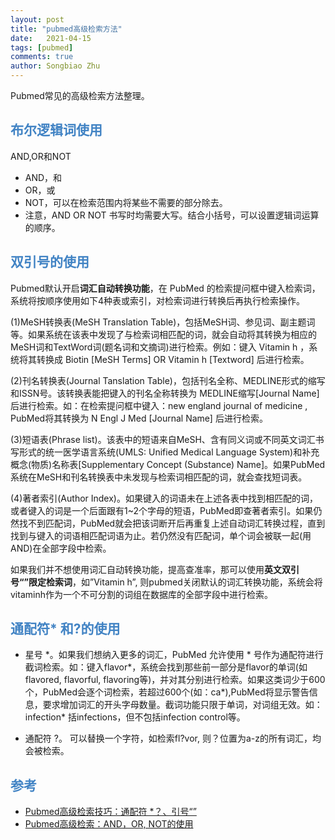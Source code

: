 ```yaml
---
layout: post
title: "pubmed高级检索方法"
date:   2021-04-15
tags: [pubmed]
comments: true
author: Songbiao Zhu
---
```


Pubmed常见的高级检索方法整理。

<!-- more -->

## <font color=#4183C4>布尔逻辑词使用</font>

AND,OR和NOT

- AND，和
- OR，或
- NOT，可以在检索范围内将某些不需要的部分除去。
- 注意，AND OR NOT 书写时均需要大写。结合小括号，可以设置逻辑词运算的顺序。

## <font color=#4183C4>双引号的使用</font>

Pubmed默认开启**词汇自动转换功能**，在 PubMed 的检索提问框中键入检索词，系统将按顺序使用如下4种表或索引，对检索词进行转换后再执行检索操作。

(1)MeSH转换表(MeSH Translation Table)，包括MeSH词、参见词、副主题词等。如果系统在该表中发现了与检索词相匹配的词，就会自动将其转换为相应的MeSH词和TextWord词(题名词和文摘词)进行检索。例如：键入 Vitamin h ，系统将其转换成 Biotin [MeSH Terms] OR Vitamin h [Textword] 后进行检索。 

(2)刊名转换表(Journal Tanslation Table)，包括刊名全称、MEDLINE形式的缩写和ISSN号。该转换表能把键入的刊名全称转换为 MEDLINE缩写[Journal Name] 后进行检索。如：在检索提问框中键入：new england journal of medicine , PubMed将其转换为 N Engl J Med [Journal Name] 后进行检索。 

(3)短语表(Phrase list)。该表中的短语来自MeSH、含有同义词或不同英文词汇书写形式的统一医学语言系统(UMLS: Unified Medical Language System)和补充概念(物质)名称表[Supplementary Concept (Substance) Name]。如果PubMed 系统在MeSH和刊名转换表中未发现与检索词相匹配的词，就会查找短词表。 

(4)著者索引(Author Index)。如果键入的词语未在上述各表中找到相匹配的词，或者键入的词是一个后面跟有1~2个字母的短语，PubMed即查著者索引。如果仍然找不到匹配词，PubMed就会把该词断开后再重复上述自动词汇转换过程，直到找到与键入的词语相匹配词语为止。若仍然没有匹配词，单个词会被联一起(用AND)在全部字段中检索。

如果我们并不想使用词汇自动转换功能，提高查准率，那可以使用**英文双引号“”限定检索词**，如”Vitamin h”, 则pubmed关闭默认的词汇转换功能，系统会将vitaminh作为一个不可分割的词组在数据库的全部字段中进行检索。

## <font color=#4183C4>通配符\* 和?的使用</font>

* 星号 \*。如果我们想纳入更多的词汇，PubMed 允许使用 \* 号作为通配符进行截词检索。如：键入flavor\*，系统会找到那些前一部分是flavor的单词(如flavored, flavorful, flavoring等)，并对其分别进行检索。如果这类词少于600个，PubMed会逐个词检索，若超过600个(如：ca\*),PubMed将显示警告信息，要求增加词汇的开头字母数量。截词功能只限于单词，对词组无效。如：infection\* 括infections，但不包括infection control等。

* 通配符 ?。 可以替换一个字符，如检索fl?vor, 则？位置为a-z的所有词汇，均会被检索。

## <font color=#4183C4>参考</font>

* [Pubmed高级检索技巧：通配符 *？、引号“”](https://mp.weixin.qq.com/s?__biz=MzIzNjcyMTQ3MA==&mid=100002069&idx=1&sn=3126e282588961e6141dea79a915cd4d&scene=19#wechat_redirect)
* [Pubmed高级检索：AND，OR, NOT的使用](https://mp.weixin.qq.com/s?__biz=MzIzNjcyMTQ3MA==&mid=2247484540&idx=1&sn=87f2bbada7425a85001984006adfa439&chksm=e8d2c02ddfa5493bb701cc91ba3004fa3e164652601494215f1f36f40728bf62e9173a24ff0f&scene=21#wechat_redirect)